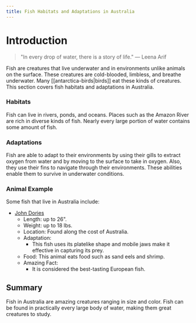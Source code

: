 ```yaml
---
title: Fish Habitats and Adaptations in Australia
---
```

# Introduction

>"In every drop of water, there is a story of life."
>— Leena Arif

Fish are creatures that live underwater and in environments unlike animals on the surface. These creatures are cold-blooded, limbless, and breathe underwater. Many [[antarctica-birds|birds]] eat these kinds of creatures. This section covers fish habitats and adaptations in Australia.
### Habitats

Fish can live in rivers, ponds, and oceans. Places such as the Amazon River are rich in diverse kinds of fish. Nearly every large portion of water contains some amount of fish.
### Adaptations

Fish are able to adapt to their environments by using their gills to extract oxygen from water and by moving to the surface to take in oxygen. Also, they use their fins to navigate through their environments. These abilities enable them to survive in underwater conditions.
### Animal Example

Some fish that live in Australia include:  

- [John Dories](https://a-z-animals.com/media/2022/09/shutterstock_473051095.jpg)
	- Length: up to 26".
	- Weight: up to 18 lbs.
	- Location: Found along the cost of Australia.
	- Adaptation:
		- This fish uses its platelike shape and mobile jaws make it effective in capturing its prey.
	- Food: This animal eats food such as sand eels and shrimp.
	- Amazing Fact: 
		- It is considered the best-tasting European fish.
## Summary

Fish in Australia are amazing creatures ranging in size and color. Fish can be found in practically every large body of water, making them great creatures to study.